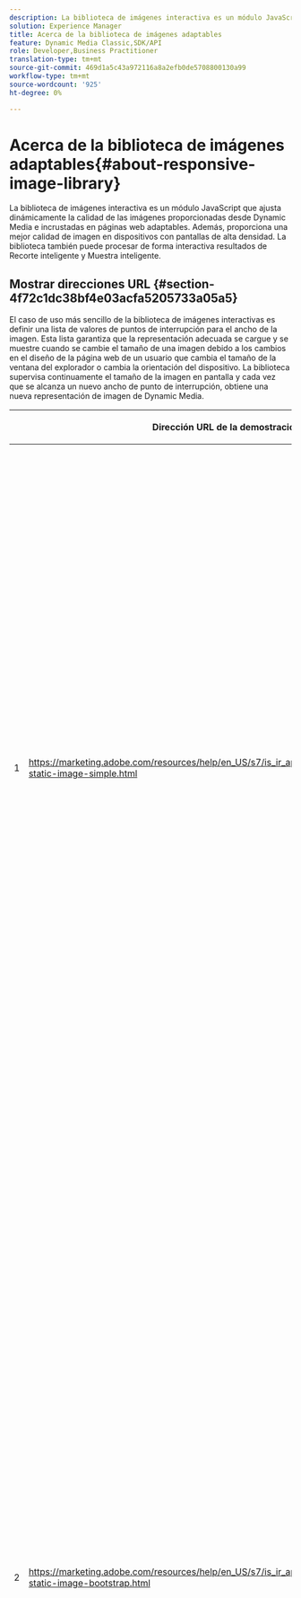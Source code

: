 ```yaml
---
description: La biblioteca de imágenes interactiva es un módulo JavaScript que ajusta dinámicamente la calidad de las imágenes proporcionadas desde Dynamic Media e incrustadas en páginas web adaptables. Además, proporciona una mejor calidad de imagen en dispositivos con pantallas de alta densidad. La biblioteca también puede procesar de forma interactiva resultados de Recorte inteligente y Muestra inteligente.
solution: Experience Manager
title: Acerca de la biblioteca de imágenes adaptables
feature: Dynamic Media Classic,SDK/API
role: Developer,Business Practitioner
translation-type: tm+mt
source-git-commit: 469d1a5c43a972116a8a2efb0de5708800130a99
workflow-type: tm+mt
source-wordcount: '925'
ht-degree: 0%

---
```



# Acerca de la biblioteca de imágenes adaptables{#about-responsive-image-library}

La biblioteca de imágenes interactiva es un módulo JavaScript que ajusta dinámicamente la calidad de las imágenes proporcionadas desde Dynamic Media e incrustadas en páginas web adaptables. Además, proporciona una mejor calidad de imagen en dispositivos con pantallas de alta densidad. La biblioteca también puede procesar de forma interactiva resultados de Recorte inteligente y Muestra inteligente.

## Mostrar direcciones URL {#section-4f72c1dc38bf4e03acfa5205733a05a5}

El caso de uso más sencillo de la biblioteca de imágenes interactivas es definir una lista de valores de puntos de interrupción para el ancho de la imagen. Esta lista garantiza que la representación adecuada se cargue y se muestre cuando se cambie el tamaño de una imagen debido a los cambios en el diseño de la página web de un usuario que cambia el tamaño de la ventana del explorador o cambia la orientación del dispositivo. La biblioteca supervisa continuamente el tamaño de la imagen en pantalla y cada vez que se alcanza un nuevo ancho de punto de interrupción, obtiene una nueva representación de imagen de Dynamic Media.

<table id="table_3D3D3991B802461A888E1093C1217D26"> 
 <thead> 
  <tr> 
   <th colname="col01" class="entry"> </th> 
   <th colname="col1" class="entry"> <p>Dirección URL de la demostración </p> </th> 
   <th colname="col2" class="entry"> <p>Descripción </p> </th> 
  </tr> 
 </thead>
 <tbody> 
  <tr> 
   <td colname="col01"> <p>1 </p> </td> 
   <td colname="col1"> <p> <a href="https://marketing.adobe.com/resources/help/en_US/s7/is_ir_api/is_api/samples/responsive-static-image-simple.html" scope="external" format="https"> https://marketing.adobe.com/resources/help/en_US/s7/is_ir_api/is_api/samples/responsive-static-image-simple.html  </a> </p> <p> 
     <!-- http://sasha.s7qa.com/jira-bugs/S7-7729/responsive-static-image-simple.htm--> </p> </td> 
   <td colname="col2"> <p>A continuación se muestra un ejemplo sencillo en el que la imagen interactiva se encuentra dentro de un contenedor que toma el 50 % del ancho de la página web. Cada vez que se cambia el tamaño de la ventana del explorador, cambia la anchura del contenedor. Cuando la anchura de la imagen alcanza uno de los puntos de interrupción configurados (que se establecen en 200, 400, 600 y 800 píxeles para fines ilustrativos), se descarga y muestra una nueva representación. El objetivo es evitar cargar imágenes grandes innecesarias y ahorrar ancho de banda de red. </p> <p>Haga clic en la dirección URL para abrir la página web, cambiar el tamaño de la ventana del explorador y monitorizar el tráfico de red. </p> </td> 
  </tr> 
  <tr> 
   <td colname="col01"> <p>2 </p> </td> 
   <td colname="col1"> <p> <a href="https://marketing.adobe.com/resources/help/en_US/s7/is_ir_api/is_api/samples/responsive-static-image-bootstrap.html" format="https" scope="external"> https://marketing.adobe.com/resources/help/en_US/s7/is_ir_api/is_api/samples/responsive-static-image-bootstrap.html  </a> </p> <p> 
     <!-- http://sasha.s7qa.com/jira-bugs/S7-7729/responsive-static-image-bootstrap.htm--> </p> </td> 
   <td colname="col2"> <p>El siguiente ejemplo de Bootstrap ilustra el mismo caso de uso en una página web. Según el CSS Bootstrap, la celda de diseño a la que se agrega la imagen interactiva puede tener una de las siguientes anchuras: 360, 720 y 940 píxeles. Estos son los valores exactos que se pasan como puntos de interrupción a la biblioteca de imágenes adaptables. Como tal, Dynamic Media garantiza que el ancho de banda de red del cliente se utilice de manera eficaz. Además, también garantiza que la imagen se muestre con el tamaño exacto necesario (dado el diseño de la página web actual) sin que ningún artefacto visual pueda escalar el navegador del lado del cliente. </p> <p>Haga clic en la dirección URL para abrir la página web, cambie el tamaño de la ventana del explorador para llegar a diferentes puntos de interrupción del diseño y monitorice el tráfico de red. </p> <p>Los casos de uso más avanzados incluyen la asociación de diferentes ajustes preestablecidos de imagen, comandos de servicio de imágenes o ambos, con distintos valores de puntos de interrupción. </p> </td> 
  </tr> 
  <tr> 
   <td colname="col01"> <p>3 </p> </td> 
   <td colname="col1"> <p> <a href="https://marketing.adobe.com/resources/help/en_US/s7/is_ir_api/is_api/samples/image-presets.html" format="https" scope="external"> https://marketing.adobe.com/resources/help/en_US/s7/is_ir_api/is_api/samples/image-presets.html  </a> </p> <p> 
     <!--http://sasha.s7qa.com/jira-bugs/S7-7729/image-presets.html--> </p> </td> 
   <td colname="col2"> <p>En este ejemplo siguiente, se utilizan ajustes preestablecidos de imagen de diferente calidad de imagen y formato para diferentes tamaños de punto de interrupción. Para un punto de interrupción pequeño, se aplica un ajuste preestablecido de baja calidad que obliga a Image Serving a devolver la imagen GIF comprimida a solo seis colores. Un punto de interrupción medio utiliza un ajuste preestablecido de imagen configurado para JPEG con una compresión alta. El punto de interrupción más grande está asociado con un ajuste preestablecido de imagen de alta calidad que utiliza PNG sin pérdidas. Este método garantiza que las imágenes de alta calidad se entreguen a estos dispositivos, según el supuesto de que los dispositivos con pantallas más grandes tienen un ancho de banda bueno y una potencia de procesamiento. </p> <p>Haga clic en la URL para abrir la página web, cambie el tamaño de la ventana del explorador web de mayor a menor y observe cómo se degrada la calidad de la imagen. </p> </td> 
  </tr> 
  <tr> 
   <td colname="col01"> <p>4 </p> </td> 
   <td colname="col1"> <p> <a href="https://marketing.adobe.com/resources/help/en_US/s7/is_ir_api/is_api/samples/crops.html" format="https" scope="external"> https://marketing.adobe.com/resources/help/en_US/s7/is_ir_api/is_api/samples/crops.html  </a> </p> <p> 
     <!--http://sasha.s7qa.com/jira-bugs/S7-7729/crops.html--> </p> </td> 
   <td colname="col2"> <p>Además de los ajustes preestablecidos de imagen, es posible asociar comandos específicos de Image Serving con puntos de interrupción. El siguiente ejemplo muestra cómo es posible recortar gradualmente la imagen del banner a la región de interés a medida que el tamaño de la imagen en pantalla se reduce. En este caso, el punto de interrupción más grande no tiene ningún comando de servicio de imágenes, por lo que la imagen del banner es totalmente visible. En el punto de interrupción medio aplica un recorte moderado, lo que hace que solo esté visible el cursor con el texto "En ejecución". En un punto de interrupción pequeño, se aplica más recorte para que solo se muestre el producto. </p> <p>Haga clic en la dirección URL para abrir la página web y cambiar el tamaño de la ventana del explorador. Observe cómo la imagen recorta gradualmente a medida que va de un tamaño mayor a uno más pequeño. </p> </td> 
  </tr> 
  <tr> 
   <td colname="col01"> <p>5 </p> </td> 
   <td colname="col1"> <p> <a href="https://marketing.adobe.com/resources/help/en_US/s7/is_ir_api/is_api/samples/template.html" format="https" scope="external"> https://marketing.adobe.com/resources/help/en_US/s7/is_ir_api/is_api/samples/template.html  </a> </p> <p> 
     <!--http://sasha.s7qa.com/jira-bugs/S7-7729/template.html--> </p> </td> 
   <td colname="col2"> <p>También puede utilizar comandos de servicio de imágenes con plantillas de servicio de imágenes para controlar ciertos parámetros de plantilla según el tamaño de la imagen. En este ejemplo siguiente, se utiliza una plantilla de servicio de imágenes en la que el tamaño de fuente de la superposición de texto se parametriza con el parámetro <span class="codeph"> $fontsize </span>. La imagen interactiva está configurada para usar un tamaño de fuente mayor para los tamaños de imagen más pequeños, con el fin de garantizar que el texto siempre sea legible: </p> </td> 
  </tr> 
 </tbody> 
</table>

## Requisitos del sistema {#section-35ea9e9c79cc43d7bcefdc240340fba4}

**Hardware y software del servidor**

* Dynamic Media Image Serving 6.0.1 o posterior.

**Requisitos mínimos del explorador del cliente**

* Microsoft® Windows® 7 o posterior; Mac OS X 10.8 o posterior.
* Firefox 23, Safari 6, Chrome 29, IE 9 o posterior.
* iOS 6 o posterior.
* Certificado en iPhone3GS o posterior y en iPad2 o posterior (solo navegadores nativos).
* Android OS 2.3 o posterior.
* Internet Explorer en dispositivos móviles no es compatible en este momento.

